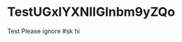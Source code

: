 # TestUGxlYXNlIGlnbm9yZQo
Test Please ignore
#sk
hi
















































